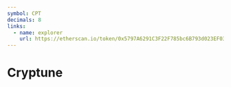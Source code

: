 ```yaml
---
symbol: CPT
decimals: 8
links:
  - name: explorer
    url: https://etherscan.io/token/0x5797A6291C3F22F785bc6B793d023EF034A17719
---
```


# Cryptune
